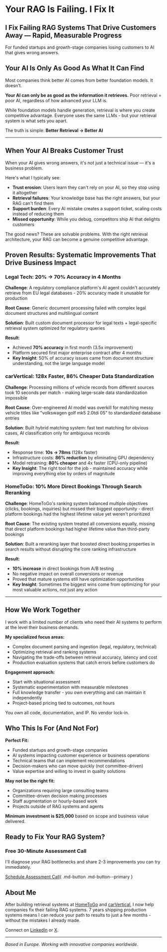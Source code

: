 # Your RAG Is Failing. I Fix It

## I Fix Failing RAG Systems That Drive Customers Away — Rapid, Measurable Progress

For funded startups and growth-stage companies losing customers to AI that gives wrong answers.

## Your AI Is Only As Good As What It Can Find

Most companies think better AI comes from better foundation models. It doesn't.

**Your AI can only be as good as the information it retrieves.** Poor retrieval = poor AI, regardless of how advanced your LLM is.

While foundation models handle generation, retrieval is where you create competitive advantage. Everyone uses the same LLMs - but your retrieval system is what sets you apart.

The truth is simple: **Better Retrieval → Better AI**

---

## When Your AI Breaks Customer Trust

When your AI gives wrong answers, it's not just a technical issue — it's a business problem.

Here's what I typically see:

- **Trust erosion**: Users learn they can't rely on your AI, so they stop using it altogether
- **Retrieval failures**: Your knowledge base has the right answers, but your RAG can't find them
- **Support burden**: Every AI mistake creates a support ticket, scaling costs instead of reducing them
- **Missed opportunity**: While you debug, competitors ship AI that delights customers

The good news? These are solvable problems. With the right retrieval architecture, your RAG can become a genuine competitive advantage.

## Proven Results: Systematic Improvements That Drive Business Impact

### Legal Tech: 20% → 70% Accuracy in 4 Months

**Challenge**: A regulatory compliance platform's AI agent couldn't accurately retrieve from EU legal databases - 20% accuracy made it unusable for production  

**Root Cause**: Generic document processing failed with complex legal document structures and multilingual content

**Solution**: Built custom document processor for legal texts + legal-specific retrieval system optimized for regulatory queries  

**Result**:

- Achieved **70% accuracy** in first month (3.5x improvement)
- Platform secured first major enterprise contract after 4 months
- **Key Insight**: 50% of accuracy issues came from document structure understanding, not the large language model

### carVertical: 128x Faster, 86% Cheaper Data Standardization

**Challenge**: Processing millions of vehicle records from different sources took 10 seconds per match - making large-scale data standardization impossible  

**Root Cause**: Over-engineered AI model was overkill for matching messy vehicle titles like "volkswagen golf mk5 2.0tdi 05" to standardized database entries  

**Solution**: Built hybrid matching system: fast text matching for obvious cases, AI classification only for ambiguous records  

**Result**:

- Response time: **10s → 78ms** (128x faster)
- Infrastructure costs: **86% reduction** by eliminating GPU dependency
- Model retraining: **80% cheaper** and 4x faster (CPU-only pipeline)
- **Key Insight**: The right tool for the job - maintained accuracy while improving everything else by orders of magnitude

### HomeToGo: 10% More Direct Bookings Through Search Reranking

**Challenge**: HomeToGo's ranking system balanced multiple objectives (clicks, bookings, inquiries) but missed their biggest opportunity - direct platform bookings had the highest lifetime value yet weren't prioritized

**Root Cause**: The existing system treated all conversions equally, missing that direct platform bookings had higher lifetime value than third-party bookings

**Solution**: Built a reranking layer that boosted direct booking properties in search results without disrupting the core ranking infrastructure

**Result**:

- **10% increase** in direct bookings from A/B testing
- No negative impact on overall conversions or revenue
- Proved that mature systems still have optimization opportunities
- **Key Insight**: Sometimes the biggest wins come from optimizing for your most valuable actions, not just any action

---

## How We Work Together

I work with a limited number of clients who need their AI systems to perform at the level their business demands.

**My specialized focus areas:**

- Complex document parsing and ingestion (legal, regulatory, technical)
- Optimizing retrieval and ranking systems
- Navigating the trade-offs between retrieval accuracy, latency and cost
- Production evaluation systems that catch errors before customers do

**Engagement approach:**

- Start with situational assessment
- Systematic experimentation with measurable milestones
- Full knowledge transfer - you own everything and can maintain it independently
- Project-based pricing tied to outcomes, not hours

You own all code, documentation, and IP. No vendor lock-in.

## Who This Is For (And Not For)

**Perfect Fit:**

- Funded startups and growth-stage companies
- AI systems impacting customer experience or business operations
- Technical teams that can implement recommendations
- Decision-makers who can move quickly (not committee-driven)
- Value expertise and willing to invest in quality solutions

**May not be the right fit:**

- Organizations requiring large consulting teams
- Committee-driven decision making processes
- Staff augmentation or hourly-based work
- Projects outside of RAG systems and agents

**Minimum investment is $25,000** based on scope and business value delivered.

## Ready to Fix Your RAG System?

### Free 30-Minute Assessment Call

I'll diagnose your RAG bottlenecks and share 2-3 improvements you can try immediately.

[Schedule Assessment Call](https://cal.com/erikasio/30min){ .md-button .md-button--primary }

## About Me

After building retrieval systems at [HomeToGo](https://www.hometogo.com) and [carVertical](https://www.carvertical.com), I now help companies fix their failing RAG systems. 7 years shipping production systems means I can reduce your path to results to just a few months - without the mistakes I already made.

Connect on [LinkedIn](https://www.linkedin.com/in/erikas-valinskas-737651135/) or [X](https://x.com/erikasvio).

---

*Based in Europe. Working with innovative companies worldwide.*
